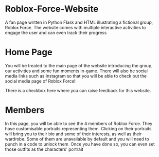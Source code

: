 # Roblox-Force-Website
A fan page written in Python Flask and HTML illustrating a fictional group, Roblox Force. The website comes with multiple interactive activities to engage the user and can even track their progress

# Home Page
You will be treated to the main page of the website introducing the group, our activities and some fun moments in-game. There will also be social media links such as Instagram so that you will be able to check out the social media page of Roblox Force!

There is a checkbox here where you can raise feedback for this website.

# Members
In this page, you will be able to see the 4 members of Roblox Force. They have customisable portraits representing them. Clicking on their portraits will bring you to their bio and some of their interests, as well as their wardrobe. Some of them are unavailable by default and you will need to punch in a code to unlock them. Once you have done so, you can even set those outfits as the characters' portrait
